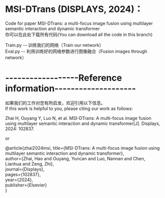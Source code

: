 # MSI-DTrans (DISPLAYS, 2024)：
Code for paper MSI-DTrans: a multi-focus image fusion using multilayer semantic interaction and dynamic transformer  
你可以在此处下载所有代码(You can download all the code in this branch)  
  
Train.py -- 训练我们的网络（Train our network）  
Eval.py -- 利用训练好的网络参数进行图像融合（Fusion images through network）

# ------------------Reference information--------------------  
如果我们的工作对您有所启发，欢迎引用以下信息。  
If this work is helpful to you, please citing our work as follows:  
  
Zhai H, Ouyang Y, Luo N, et al. MSI-DTrans: A multi-focus image fusion using multilayer semantic interaction and dynamic transformer[J]. Displays, 2024: 102837.  
  
or
  
@article{zhai2024msi,
  title={MSI-DTrans: A multi-focus image fusion using multilayer semantic interaction and dynamic transformer},  
  author={Zhai, Hao and Ouyang, Yuncan and Luo, Nannan and Chen, Lianhua and Zeng, Zhi},  
  journal={Displays},  
  pages={102837},  
  year={2024},  
  publisher={Elsevier}  
}
